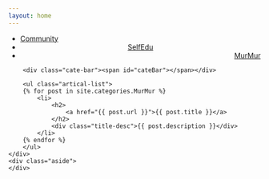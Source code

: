 ```yaml
---
layout: home
---
```


<div class="index-content MurMur">
    <div class="section">
        <ul class="artical-cate">
            <li><a href="/"><span>Community</span></a></li>
            <li style="text-align:center"><a href="/SelfEdu"><span>SelfEdu</span></a></li>
            <li class="on" style="text-align:right"><a href="/MurMur"><span>MurMur</span></a></li>
        </ul>

        <div class="cate-bar"><span id="cateBar"></span></div>

        <ul class="artical-list">
        {% for post in site.categories.MurMur %}
            <li>
                <h2>
                    <a href="{{ post.url }}">{{ post.title }}</a>
                </h2>
                <div class="title-desc">{{ post.description }}</div>
            </li>
        {% endfor %}
        </ul>
    </div>
    <div class="aside">
    </div>
</div>


